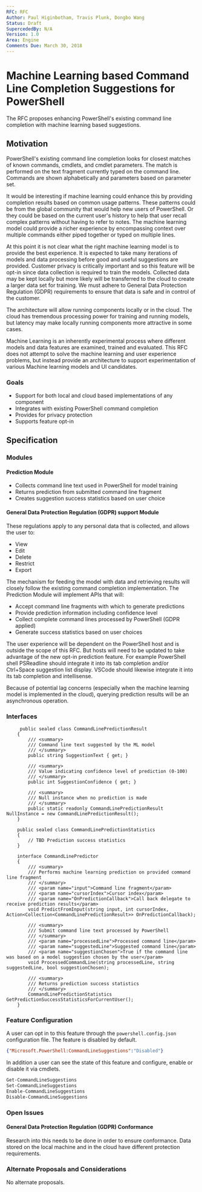 ```yaml
---
RFC: RFC
Author: Paul Higinbotham, Travis Plunk, Dongbo Wang
Status: Draft
SupercededBy: N/A
Version: 1.0
Area: Engine
Comments Due: March 30, 2018
---
```


# Machine Learning based Command Line Completion Suggestions for PowerShell

The RFC proposes enhancing PowerShell's existing command line completion with machine learning based suggestions.  

## Motivation

PowerShell's existing command line completion looks for closest matches of known commands, cmdlets, and cmdlet parameters. The match is performed on the text fragment currently typed on the command line. Commands are shown alphabetically and parameters based on parameter set.  

It would be interesting if machine learning could enhance this by providing completion results based on common usage patterns. These patterns could be from the global community that would help new users of PowerShell. Or they could be based on the current user's history to help that user recall complex patterns without having to refer to notes. The machine learning model could provide a richer experience by encompassing context over multiple commands either piped together or typed on multiple lines.  

At this point it is not clear what the right machine learning model is to provide the best experience. It is expected to take many iterations of models and data processing before good and useful suggestions are provided. Customer privacy is critically important and so this feature will be opt-in since data collection is required to train the models. Collected data may be kept locally but more likely will be transferred to the cloud to create a larger data set for training. We must adhere to General Data Protection Regulation (GDPR) requirements to ensure that data is safe and in control of the customer.  

The architecture will allow running components locally or in the cloud.  The cloud has tremendous processing power for training and running models, but latency may make locally running components more attractive in some cases.  

Machine Learning is an inherently experimental process where different models and data features are examined, trained and evaluated. This RFC does not attempt to solve the machine learning and user experience problems, but instead provide an architecture to support experimentation of various Machine learning models and UI candidates.  

### Goals

* Support for both local and cloud based implementations of any component
* Integrates with existing PowerShell command completion
* Provides for privacy protection
* Supports feature opt-in

## Specification 

### Modules
#### Prediction Module  
* Collects command line text used in PowerShell for model training
* Returns prediction from submitted command line fragment
* Creates suggestion success statistics based on user choice

#### General Data Protection Regulation (GDPR) support Module
These regulations apply to any personal data that is collected, and allows the user to:
* View
* Edit
* Delete
* Restrict
* Export

The mechanism for feeding the model with data and retrieving results will closely follow the existing command completion implementation.  The Prediction Module will implement APIs that will:  
* Accept command line fragments with which to generate predictions
* Provide prediction information including confidence level
* Collect complete command lines processed by PowerShell (GDPR applied)
* Generate success statistics based on user choices

The user experience will be dependent on the PowerShell host and is outside the scope of this RFC. But hosts will need to be updated to take advantage of the new opt-in prediction feature. For example PowerShell shell PSReadline should integrate it into its tab completion and/or Ctrl+Space suggestion list display. VSCode should likewise integrate it into its tab completion and intellisense.  

Because of potential lag concerns (especially when the machine learning model is implemented in the cloud), querying prediction results will be an asynchronous operation.  

### Interfaces

```
     public sealed class CommandLinePredictionResult
    {
        /// <summary>
        /// Command line text suggested by the ML model
        /// </summary>
        public string SuggestionText { get; }

        /// <summary>
        /// Value indicating confidence level of prediction (0-100)
        /// </summary>
        public int SuggestionConfidence { get; }

        /// <summary>
        /// Null instance when no prediction is made
        /// </summary>
        public static readonly CommandLinePredictionResult NullInstance = new CommandLinePredictionResult();
    }

    public sealed class CommandLinePredictionStatistics
    {
        // TBD Prediction success statistics
    }

    interface CommandLinePredictor
    {
        /// <summary>
        /// Performs machine learning prediction on provided command line fragment
        /// </summary>
        /// <param name="input">Command line fragment</param>
        /// <param name="cursorIndex">Cursor index</param>
        /// <param name="OnPredictionCallback">Call back delegate to receive prediction results</param>
        void PredictFromInput(string input, int cursorIndex, Action<Collection<CommandLinePredictionResult>> OnPredictionCallback);

        /// <summary>
        /// Submit command line text processed by PowerShell
        /// </summary>
        /// <param name="processedLine">Processed command line</param>
        /// <param name="suggestedLine">Suggested command line</param>
        /// <param name="suggestionChosen">True if the command line was based on a model suggestion chosen by the user</param>
        void ProcessedCommandLine(string processedLine, string suggestedLine, bool suggestionChosen);

        /// <summary>
        /// Returns prediction success statistics
        /// </summary>
        CommandLinePredictionStatistics GetPredictionSuccessStatisticsForCurrentUser();
    }
```

### Feature Configuration

A user can opt in to this feature through the `powershell.config.json` configuration file. The feature is disabled by default.  

```json
{"Microsoft.PowerShell:CommandLineSuggestions":"Disabled"}
```

In addition a user can see the state of this feature and configure, enable or disable it via cmdlets.  

```powershell
Get-CommandLineSuggestions
Set-CommandLineSuggestions
Enable-CommandLineSuggestions
Disable-CommandLineSuggestions
```

### Open Issues

#### General Data Protection Regulation (GDPR) Conformance

Research into this needs to be done in order to ensure conformance. Data stored on the local machine and in the cloud have different protection requirements.  

### Alternate Proposals and Considerations

No alternate proposals.  